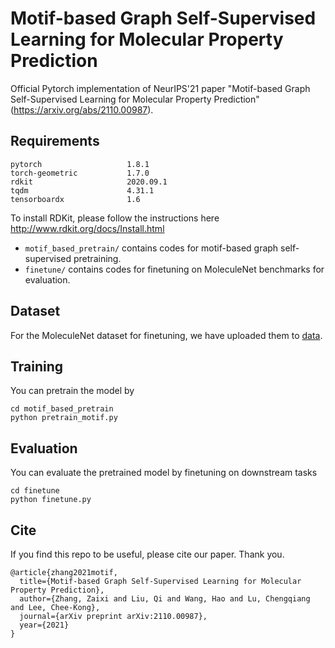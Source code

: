 # Motif-based Graph Self-Supervised Learning for Molecular Property Prediction
Official Pytorch implementation of NeurIPS'21 paper "Motif-based Graph Self-Supervised Learning for Molecular Property Prediction"
(https://arxiv.org/abs/2110.00987). 
## Requirements
```
pytorch                   1.8.1             
torch-geometric           1.7.0
rdkit                     2020.09.1
tqdm                      4.31.1
tensorboardx              1.6
```
To install RDKit, please follow the instructions here http://www.rdkit.org/docs/Install.html

* `motif_based_pretrain/` contains codes for motif-based graph self-supervised pretraining.
* `finetune/` contains codes for finetuning on MoleculeNet benchmarks for evaluation.

## Dataset
For the MoleculeNet dataset for finetuning, we have uploaded them to [data](https://github.com/zaixizhang/MGSSL/tree/main/finetune/dataset.zip).

## Training
You can pretrain the model by
```
cd motif_based_pretrain
python pretrain_motif.py
```

## Evaluation
You can evaluate the pretrained model by finetuning on downstream tasks
```
cd finetune
python finetune.py
```

## Cite

If you find this repo to be useful, please cite our paper. Thank you.

```
@article{zhang2021motif,
  title={Motif-based Graph Self-Supervised Learning for Molecular Property Prediction},
  author={Zhang, Zaixi and Liu, Qi and Wang, Hao and Lu, Chengqiang and Lee, Chee-Kong},
  journal={arXiv preprint arXiv:2110.00987},
  year={2021}
}
```
